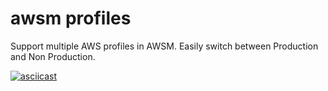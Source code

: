 # awsm profiles

Support multiple AWS profiles in AWSM. Easily switch between Production and Non Production.

[![asciicast](https://asciinema.org/a/3cov0pfdbwl4y9mksikiafxm4.png)](https://asciinema.org/a/3cov0pfdbwl4y9mksikiafxm4)

